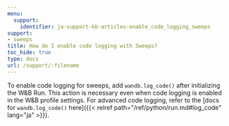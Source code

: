 ```yaml
---
menu:
  support:
    identifier: ja-support-kb-articles-enable_code_logging_sweeps
support:
- sweeps
title: How do I enable code logging with Sweeps?
toc_hide: true
type: docs
url: /support/:filename
---
```


To enable code logging for sweeps, add `wandb.log_code()` after initializing the W&B Run. This action is necessary even when code logging is enabled in the W&B profile settings. For advanced code logging, refer to the [docs for `wandb.log_code()` here]({{< relref path="/ref/python/run.md#log_code" lang="ja" >}}).